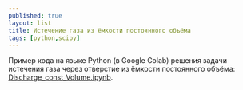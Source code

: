 ```yaml
---
published: true
layout: list 
title: Истечение газа из ёмкости постоянного объёма
tags: [python,scipy]
---
```


Пример кода на языке Python (в Google Colab) решения задачи истечения газа через отверстие из ёмкости постоянного объёма:
[Discharge_const_Volume.ipynb](https://colab.research.google.com/drive/1hut3_MOmC29kckvIkDPIcC4AS5luLHRi).

